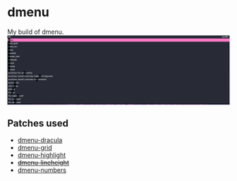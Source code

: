 # dmenu
My build of dmenu.
<img src="https://github.com/SlavicPixel/Dotfiles/blob/master/.screenshots/dmenu.jpg" alt="img" align="center" width="900px">

## Patches used
- [dmenu-dracula](https://tools.suckless.org/dmenu/patches/dracula/)
- [dmenu-grid](https://tools.suckless.org/dmenu/patches/grid/)
- [dmenu-highlight](https://tools.suckless.org/dmenu/patches/highlight/)
- ~~[dmenu-lineheight](https://tools.suckless.org/dmenu/patches/line-height/)~~
- [dmenu-numbers](https://tools.suckless.org/dmenu/patches/numbers/)
